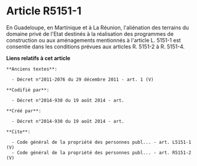 # Article R5151-1

En Guadeloupe, en Martinique et à La Réunion, l'aliénation des terrains du domaine privé de l'Etat destinés à la réalisation
des programmes de construction ou aux aménagements mentionnés à l'article L. 5151-1 est consentie dans les conditions prévues
aux articles R. 5151-2 à R. 5151-4.

**Liens relatifs à cet article**

	**Anciens textes**:

	  - Décret n°2011-2076 du 29 décembre 2011 - art. 1 (V)

	**Codifié par**:

	  - Décret n°2014-930 du 19 août 2014 - art.

	**Créé par**:

	  - Décret n°2014-930 du 19 août 2014 - art.

	**Cite**:

	  - Code général de la propriété des personnes publ... - art. L5151-1 (V)
	  - Code général de la propriété des personnes publ... - art. R5151-2 (V)
